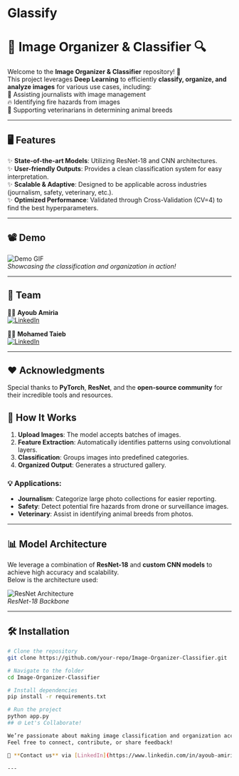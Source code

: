 # Glassify
# 🌟 Image Organizer & Classifier 🔍

Welcome to the **Image Organizer & Classifier** repository! 🚀  
This project leverages **Deep Learning** to efficiently **classify, organize, and analyze images** for various use cases, including:  
📸 Assisting journalists with image management  
🔥 Identifying fire hazards from images  
🐾 Supporting veterinarians in determining animal breeds  

---

## 🖥️ Features  
✨ **State-of-the-art Models**: Utilizing ResNet-18 and CNN architectures.  
✨ **User-friendly Outputs**: Provides a clean classification system for easy interpretation.  
✨ **Scalable & Adaptive**: Designed to be applicable across industries (journalism, safety, veterinary, etc.).  
✨ **Optimized Performance**: Validated through Cross-Validation (CV=4) to find the best hyperparameters.

---

## 📽️ Demo  

![Demo GIF](https://media.giphy.com/media/3o7abKhOpu0NwenH3O/giphy.gif)  
_Showcasing the classification and organization in action!_

---
## 🎯 Team  

👨‍💻 **Ayoub Amiria**  
[![LinkedIn](https://img.shields.io/badge/LinkedIn-Connect-blue?style=flat&logo=linkedin)](https://www.linkedin.com/in/ayoub-amiria/)  

👨‍💻 **Mohamed Taieb**  
[![LinkedIn](https://img.shields.io/badge/LinkedIn-Connect-blue?style=flat&logo=linkedin)](https://www.linkedin.com/in/mohamed-taieb/)  

---



## ❤️ Acknowledgments  

Special thanks to **PyTorch**, **ResNet**, and the **open-source community** for their incredible tools and resources.  


## 🚀 How It Works  

1. **Upload Images**: The model accepts batches of images.  
2. **Feature Extraction**: Automatically identifies patterns using convolutional layers.  
3. **Classification**: Groups images into predefined categories.  
4. **Organized Output**: Generates a structured gallery.  

### 💡 Applications:  
- **Journalism**: Categorize large photo collections for easier reporting.  
- **Safety**: Detect potential fire hazards from drone or surveillance images.  
- **Veterinary**: Assist in identifying animal breeds from photos.  

---

## 📊 Model Architecture  

We leverage a combination of **ResNet-18** and **custom CNN models** to achieve high accuracy and scalability.  
Below is the architecture used:  

![ResNet Architecture](https://miro.medium.com/max/1400/1*wnPmdm7_oAhDv4U40gEOjQ.png)  
_ResNet-18 Backbone_

---

## 🛠️ Installation  

```bash
# Clone the repository
git clone https://github.com/your-repo/Image-Organizer-Classifier.git

# Navigate to the folder
cd Image-Organizer-Classifier

# Install dependencies
pip install -r requirements.txt

# Run the project
python app.py
## 🌐 Let's Collaborate!  

We’re passionate about making image classification and organization accessible for everyone.  
Feel free to connect, contribute, or share feedback!  

📩 **Contact us** via [LinkedIn](https://www.linkedin.com/in/ayoub-amiria/) or [LinkedIn](https://www.linkedin.com/in/mohamed-taieb/), or create an issue in this repository.  

---
